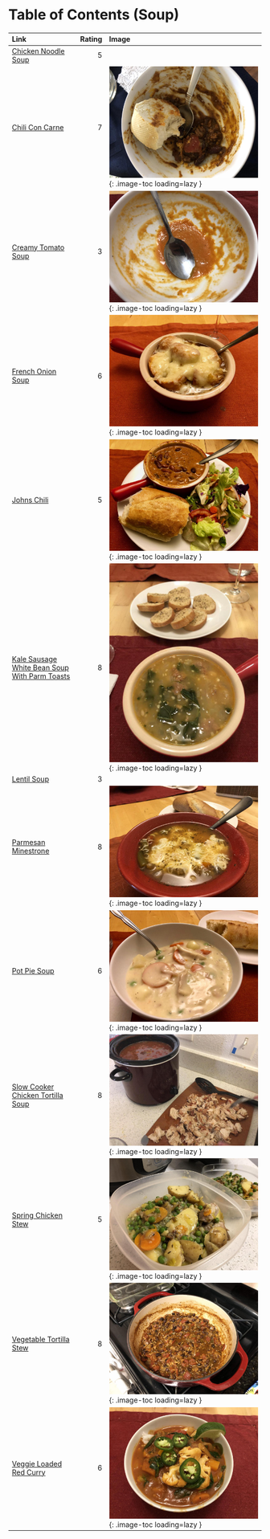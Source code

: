 # Table of Contents (Soup)

| Link                                                                                                |   Rating | Image                                                                                                                                   |
|:----------------------------------------------------------------------------------------------------|---------:|:----------------------------------------------------------------------------------------------------------------------------------------|
| [Chicken Noodle Soup](./chicken_noodle_soup.md)                                                     |        5 | <!-- TODO: Capture image -->                                                                                                            |
| [Chili Con Carne](./chili_con_carne.md)                                                             |        7 | ![chili_con_carne.jpeg](./chili_con_carne.jpeg){: .image-toc loading=lazy }                                                             |
| [Creamy Tomato Soup](./creamy_tomato_soup.md)                                                       |        3 | ![creamy_tomato_soup.jpeg](./creamy_tomato_soup.jpeg){: .image-toc loading=lazy }                                                       |
| [French Onion Soup](./french_onion_soup.md)                                                         |        6 | ![french_onion_soup.jpeg](./french_onion_soup.jpeg){: .image-toc loading=lazy }                                                         |
| [Johns Chili](./johns_chili.md)                                                                     |        5 | ![johns_chili.jpeg](./johns_chili.jpeg){: .image-toc loading=lazy }                                                                     |
| [Kale Sausage White Bean Soup With Parm Toasts](./kale_sausage_white_bean_soup_with_parm_toasts.md) |        8 | ![kale_sausage_white_bean_soup_with_parm_toasts.jpeg](./kale_sausage_white_bean_soup_with_parm_toasts.jpeg){: .image-toc loading=lazy } |
| [Lentil Soup](./lentil_soup.md)                                                                     |        3 | <!-- TODO: Capture image -->                                                                                                            |
| [Parmesan Minestrone](./parmesan_minestrone.md)                                                     |        8 | ![parmesan_minestrone.jpeg](./parmesan_minestrone.jpeg){: .image-toc loading=lazy }                                                     |
| [Pot Pie Soup](./pot_pie_soup.md)                                                                   |        6 | ![pot_pie_soup.jpeg](./pot_pie_soup.jpeg){: .image-toc loading=lazy }                                                                   |
| [Slow Cooker Chicken Tortilla Soup](./slow_cooker_chicken_tortilla_soup.md)                         |        8 | ![slow_cooker_chicken_tortilla_soup.jpg](./slow_cooker_chicken_tortilla_soup.jpg){: .image-toc loading=lazy }                           |
| [Spring Chicken Stew](./spring_chicken_stew.md)                                                     |        5 | ![spring_chicken_stew.jpeg](./spring_chicken_stew.jpeg){: .image-toc loading=lazy }                                                     |
| [Vegetable Tortilla Stew](./vegetable_tortilla_stew.md)                                             |        8 | ![vegetable_tortilla_stew.jpg](./vegetable_tortilla_stew.jpg){: .image-toc loading=lazy }                                               |
| [Veggie Loaded Red Curry](./veggie_loaded_red_curry.md)                                             |        6 | ![veggie_loaded_red_curry.jpeg](./veggie_loaded_red_curry.jpeg){: .image-toc loading=lazy }                                             |
